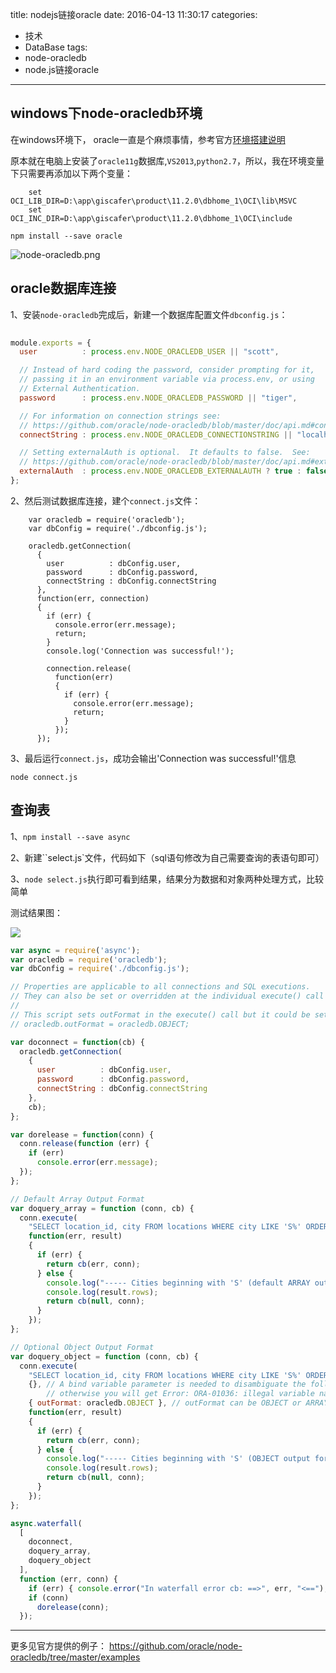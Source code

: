 title: nodejs链接oracle
date: 2016-04-13 11:30:17
categories:
- 技术
- DataBase
tags:
- node-oracledb
- node.js链接oracle

---

## windows下node-oracledb环境

在windows环境下， oracle一直是个麻烦事情，参考官方[环境搭建说明](https://github.com/oracle/node-oracledb/blob/master/INSTALL.md#instwin)
<!--more-->
原本就在电脑上安装了`oracle11g`数据库,`VS2013`,`python2.7`，所以，我在环境变量下只需要再添加以下两个变量：
```
    set OCI_LIB_DIR=D:\app\giscafer\product\11.2.0\dbhome_1\OCI\lib\MSVC
    set OCI_INC_DIR=D:\app\giscafer\product\11.2.0\dbhome_1\OCI\include
```
    npm install --save oracle

![node-oracledb.png](http://giscafer.github.io/static/img/node-oracledb.png)


## oracle数据库连接

1、安装`node-oracledb`完成后，新建一个数据库配置文件`dbconfig.js`：
```javascript
    
module.exports = {
  user          : process.env.NODE_ORACLEDB_USER || "scott",

  // Instead of hard coding the password, consider prompting for it,
  // passing it in an environment variable via process.env, or using
  // External Authentication.
  password      : process.env.NODE_ORACLEDB_PASSWORD || "tiger",

  // For information on connection strings see:
  // https://github.com/oracle/node-oracledb/blob/master/doc/api.md#connectionstrings
  connectString : process.env.NODE_ORACLEDB_CONNECTIONSTRING || "localhost/orcl",

  // Setting externalAuth is optional.  It defaults to false.  See:
  // https://github.com/oracle/node-oracledb/blob/master/doc/api.md#extauth
  externalAuth  : process.env.NODE_ORACLEDB_EXTERNALAUTH ? true : false
};
```

2、然后测试数据库连接，建个`connect.js`文件：
```
    var oracledb = require('oracledb');
    var dbConfig = require('./dbconfig.js');
    
    oracledb.getConnection(
      {
        user          : dbConfig.user,
        password      : dbConfig.password,
        connectString : dbConfig.connectString
      },
      function(err, connection)
      {
        if (err) {
          console.error(err.message);
          return;
        }
        console.log('Connection was successful!');
    
        connection.release(
          function(err)
          {
            if (err) {
              console.error(err.message);
              return;
            }
          });
      });

```
3、最后运行`connect.js`，成功会输出'Connection was successful!'信息

    node connect.js



## 查询表

1、`npm install --save async`

2、新建``select.js`文件，代码如下（sql语句修改为自己需要查询的表语句即可）

3、`node select.js`执行即可看到结果，结果分为数据和对象两种处理方式，比较简单

测试结果图：

![](http://giscafer.github.io/static/img/node-oracledb-select.png)


```javascript
var async = require('async');
var oracledb = require('oracledb');
var dbConfig = require('./dbconfig.js');

// Properties are applicable to all connections and SQL executions.
// They can also be set or overridden at the individual execute() call level
//
// This script sets outFormat in the execute() call but it could be set here instead:
// oracledb.outFormat = oracledb.OBJECT;

var doconnect = function(cb) {
  oracledb.getConnection(
    {
      user          : dbConfig.user,
      password      : dbConfig.password,
      connectString : dbConfig.connectString
    },
    cb);
};

var dorelease = function(conn) {
  conn.release(function (err) {
    if (err)
      console.error(err.message);
  });
};

// Default Array Output Format
var doquery_array = function (conn, cb) {
  conn.execute(
    "SELECT location_id, city FROM locations WHERE city LIKE 'S%' ORDER BY city",
    function(err, result)
    {
      if (err) {
        return cb(err, conn);
      } else {
        console.log("----- Cities beginning with 'S' (default ARRAY output format) --------");
        console.log(result.rows);
        return cb(null, conn);
      }
    });
};

// Optional Object Output Format
var doquery_object = function (conn, cb) {
  conn.execute(
    "SELECT location_id, city FROM locations WHERE city LIKE 'S%' ORDER BY city",
    {}, // A bind variable parameter is needed to disambiguate the following options parameter
        // otherwise you will get Error: ORA-01036: illegal variable name/number
    { outFormat: oracledb.OBJECT }, // outFormat can be OBJECT or ARRAY.  The default is ARRAY
    function(err, result)
    {
      if (err) {
        return cb(err, conn);
      } else {
        console.log("----- Cities beginning with 'S' (OBJECT output format) --------");
        console.log(result.rows);
        return cb(null, conn);
      }
    });
};

async.waterfall(
  [
    doconnect,
    doquery_array,
    doquery_object
  ],
  function (err, conn) {
    if (err) { console.error("In waterfall error cb: ==>", err, "<=="); }
    if (conn)
      dorelease(conn);
  });


```

---

更多见官方提供的例子：
https://github.com/oracle/node-oracledb/tree/master/examples


